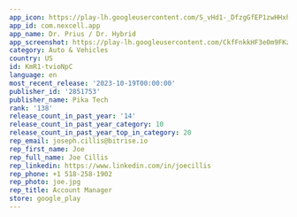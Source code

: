 ```yaml
---
app_icon: https://play-lh.googleusercontent.com/S_vHd1-_DfzgGfEP1zwHHxh0BPHHFDuDMfqCwk654w47miYyLSFn2LD3BabVzN_YbQ9v
app_id: com.nexcell.app
app_name: Dr. Prius / Dr. Hybrid
app_screenshot: https://play-lh.googleusercontent.com/CkfFnkkHF3e0m9FKzdbgWXyH9dgVZ4IChBY3jbFhOku5sm4Pq7EH1iXudeLHxzPr_pA
category: Auto & Vehicles
country: US
id: KmR1-tvioNpC
language: en
most_recent_release: '2023-10-19T00:00:00'
publisher_id: '2851753'
publisher_name: Pika Tech
rank: '138'
release_count_in_past_year: '14'
release_count_in_past_year_category: 10
release_count_in_past_year_top_in_category: 20
rep_email: joseph.cillis@bitrise.io
rep_first_name: Joe
rep_full_name: Joe Cillis
rep_linkedin: https://www.linkedin.com/in/joecillis
rep_phone: +1 518-258-1902
rep_photo: joe.jpg
rep_title: Account Manager
store: google_play
---
```


